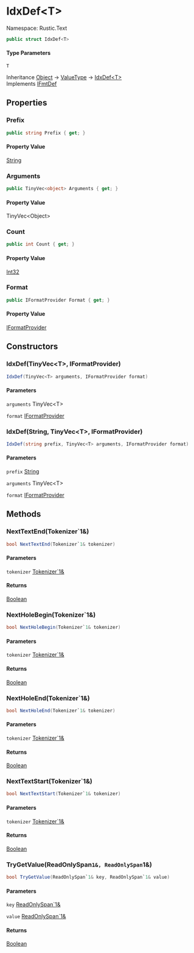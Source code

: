 # IdxDef&lt;T&gt;

Namespace: Rustic.Text



```csharp
public struct IdxDef<T>
```

#### Type Parameters

`T`<br>

Inheritance [Object](https://docs.microsoft.com/en-us/dotnet/api/system.object) → [ValueType](https://docs.microsoft.com/en-us/dotnet/api/system.valuetype) → [IdxDef&lt;T&gt;](./rustic.text.idxdef-1.md)<br>
Implements [IFmtDef](./rustic.text.ifmtdef.md)

## Properties

### **Prefix**



```csharp
public string Prefix { get; }
```

#### Property Value

[String](https://docs.microsoft.com/en-us/dotnet/api/system.string)<br>

### **Arguments**



```csharp
public TinyVec<object> Arguments { get; }
```

#### Property Value

TinyVec&lt;Object&gt;<br>

### **Count**



```csharp
public int Count { get; }
```

#### Property Value

[Int32](https://docs.microsoft.com/en-us/dotnet/api/system.int32)<br>

### **Format**



```csharp
public IFormatProvider Format { get; }
```

#### Property Value

[IFormatProvider](https://docs.microsoft.com/en-us/dotnet/api/system.iformatprovider)<br>

## Constructors

### **IdxDef(TinyVec&lt;T&gt;, IFormatProvider)**



```csharp
IdxDef(TinyVec<T> arguments, IFormatProvider format)
```

#### Parameters

`arguments` TinyVec&lt;T&gt;<br>

`format` [IFormatProvider](https://docs.microsoft.com/en-us/dotnet/api/system.iformatprovider)<br>

### **IdxDef(String, TinyVec&lt;T&gt;, IFormatProvider)**



```csharp
IdxDef(string prefix, TinyVec<T> arguments, IFormatProvider format)
```

#### Parameters

`prefix` [String](https://docs.microsoft.com/en-us/dotnet/api/system.string)<br>

`arguments` TinyVec&lt;T&gt;<br>

`format` [IFormatProvider](https://docs.microsoft.com/en-us/dotnet/api/system.iformatprovider)<br>

## Methods

### **NextTextEnd(Tokenizer`1&)**



```csharp
bool NextTextEnd(Tokenizer`1& tokenizer)
```

#### Parameters

`tokenizer` [Tokenizer`1&](./rustic.text.tokenizer-1&.md)<br>

#### Returns

[Boolean](https://docs.microsoft.com/en-us/dotnet/api/system.boolean)<br>

### **NextHoleBegin(Tokenizer`1&)**



```csharp
bool NextHoleBegin(Tokenizer`1& tokenizer)
```

#### Parameters

`tokenizer` [Tokenizer`1&](./rustic.text.tokenizer-1&.md)<br>

#### Returns

[Boolean](https://docs.microsoft.com/en-us/dotnet/api/system.boolean)<br>

### **NextHoleEnd(Tokenizer`1&)**



```csharp
bool NextHoleEnd(Tokenizer`1& tokenizer)
```

#### Parameters

`tokenizer` [Tokenizer`1&](./rustic.text.tokenizer-1&.md)<br>

#### Returns

[Boolean](https://docs.microsoft.com/en-us/dotnet/api/system.boolean)<br>

### **NextTextStart(Tokenizer`1&)**



```csharp
bool NextTextStart(Tokenizer`1& tokenizer)
```

#### Parameters

`tokenizer` [Tokenizer`1&](./rustic.text.tokenizer-1&.md)<br>

#### Returns

[Boolean](https://docs.microsoft.com/en-us/dotnet/api/system.boolean)<br>

### **TryGetValue(ReadOnlySpan`1&, ReadOnlySpan`1&)**



```csharp
bool TryGetValue(ReadOnlySpan`1& key, ReadOnlySpan`1& value)
```

#### Parameters

`key` [ReadOnlySpan`1&](https://docs.microsoft.com/en-us/dotnet/api/system.readonlyspan-1&)<br>

`value` [ReadOnlySpan`1&](https://docs.microsoft.com/en-us/dotnet/api/system.readonlyspan-1&)<br>

#### Returns

[Boolean](https://docs.microsoft.com/en-us/dotnet/api/system.boolean)<br>
